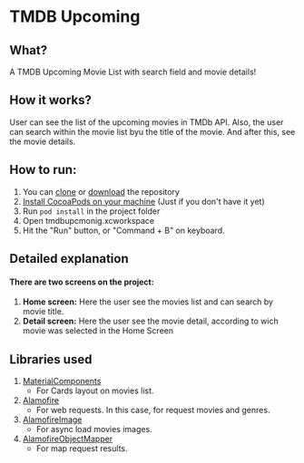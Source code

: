 # TMDB Upcoming
## What?
A TMDB Upcoming Movie List with search field and movie details!
## How it works?
User can see the list of the upcoming movies in TMDb API. Also, the user can search within the movie list byu the title of the movie. And after this, see the movie details.

## How to run:
1. You can [clone](https://help.github.com/en/articles/cloning-a-repository) or [download](https://stackoverflow.com/questions/6466945/fastest-way-to-download-a-github-project) the repository
2. [Install CocoaPods on your machine](https://guides.cocoapods.org/using/getting-started.html) (Just if you don't have it yet)
3. Run `pod install` in the project folder
4. Open tmdbupcmonig.xcworkspace
5. Hit the "Run" button, or "Command + B" on keyboard.

## Detailed explanation
#### There are two screens on the project:
1. **Home screen:** Here the user see the movies list and can search by movie title.
2. **Detail screen:** Here the user see the movie detail, according to wich movie was selected in the Home Screen

## Libraries used
1. [MaterialComponents](https://github.com/material-components/material-components-ios)
     - For Cards layout on movies list.
2. [Alamofire](https://github.com/Alamofire/Alamofire)
     - For web requests. In this case, for request movies and genres.
3. [AlamofireImage](https://github.com/Alamofire/AlamofireImage)
     - For async load movies images.
4. [AlamofireObjectMapper](https://github.com/tristanhimmelman/AlamofireObjectMapper)
     - For map request results.

